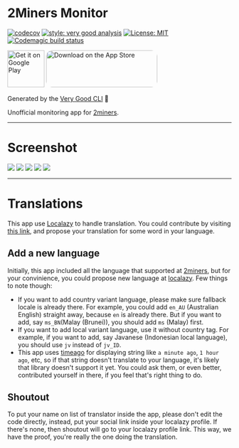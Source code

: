 # 2Miners Monitor

[![codecov](https://codecov.io/gh/MegaGrindStone/2MinersMonitor/branch/main/graph/badge.svg?token=1HWM8XRCE3)](https://codecov.io/gh/MegaGrindStone/2MinersMonitor)
[![style: very good analysis][very_good_analysis_badge]][very_good_analysis_link]
[![License: MIT][license_badge]][license_link]
[![Codemagic build status](https://api.codemagic.io/apps/6228d5a8de572f038bfcc184/6228d5a8de572f038bfcc183/status_badge.svg)](https://codemagic.io/apps/6228d5a8de572f038bfcc184/6228d5a8de572f038bfcc183/latest_build)

<a href='https://play.google.com/store/apps/details?id=com.gs.playground.two_miners_monitor_oss&pcampaignid=pcampaignidMKT-Other-global-all-co-prtnr-py-PartBadge-Mar2515-1'><img height=83 alt='Get it on Google Play' src='https://play.google.com/intl/en_us/badges/static/images/badges/en_badge_web_generic.png'/></a> 
<a href="https://apps.apple.com/us/app/2miners-monitor-oss/id1613551684?itsct=apps_box_badge&amp;itscg=30200" style="display: inline-block; overflow: hidden; border-radius: 13px; width: 250px; height: 83px;"><img src="https://tools.applemediaservices.com/api/badges/download-on-the-app-store/black/en-us?size=250x83&amp;releaseDate=1648166400&h=3717043d0f321dcc8077086dd33750a7" alt="Download on the App Store" style="border-radius: 13px; width: 250px; height: 83px;"></a>

Generated by the [Very Good CLI][very_good_cli_link] 🤖

Unofficial monitoring app for [2miners][2miners_link].

---

# Screenshot

<img src='https://play-lh.googleusercontent.com/WThbfldAIHVFMYWytOneMwAkqXluLodYDXAmlhkGzStrkfVCXqKQBaAVU8W6edjj3w=w720-h310'> <img src='https://play-lh.googleusercontent.com/IzctiGv6H_xgB5-asI33whd1J3JxQZ6lCu7kqq18bedKZmQz0OvOaG8bkzWB4jL1sOA=w720-h310'> <img src='https://play-lh.googleusercontent.com/9Xccv3vgZAfZwMM4E0cmEN-YC4Fd3CCgvYM4ZVYyGdL0l0fEwjIkQm_-6o1oxOmUB64=w720-h310'> <img src='https://play-lh.googleusercontent.com/TQiHzsIkU2mGs7utKR5vrMUSJuwrpV2LnFRvs7dHv1qZpmFDYV_MtUfXJ3Uv-FwL6uau=w720-h310'> <img src='https://play-lh.googleusercontent.com/EoaDDg2paYJ5Q3MXNRy5g-vAkQLPFV0vXfccGYLbwOHmneecLCTH_74q6g5G2mHvoy8-=w720-h310'>

---

# Translations

This app use [Localazy][localazy_link] to handle translation. You could contribute by visiting [this link][localazy_2miners_monitor_link], and propose your translation for some word in your language.

## Add a new language

Initially, this app included all the language that supported at [2miners][2miners_link], but for your convinience, you could propose new language at [localazy][localazy_2miners_monitor_link]. Few things to note though:
- If you want to add country variant language, please make sure fallback locale is already there. For example, you could add `en_AU` (Australian English) straight away, because `en` is already there. But if you want to add, say `ms_BN`(Malay (Brunei)), you should add `ms` (Malay) first.
- If you want to add local variant language, use it without country tag. For example, if you want to add, say Javanese (Indonesian local language), you should use `jv` instead of `jv_ID`.
- This app uses [timeago][timeago_link] for displaying string like `a minute ago`, `1 hour ago`, etc, so if that string doesn't translate to your language, it's likely that library doesn't support it yet. You could ask them, or even better, contributed yourself in there, if you feel that's right thing to do.

## Shoutout

To put your name on list of translator inside the app, please don't edit the code directly, instead, put your social link inside your localazy profile. If there's none, then shoutout will go to your localazy profile link. This way, we have the proof, you're really the one doing the translation.

[very_good_analysis_badge]: https://img.shields.io/badge/style-very_good_analysis-B22C89.svg
[very_good_analysis_link]: https://pub.dev/packages/very_good_analysis
[license_badge]: https://img.shields.io/badge/license-MIT-blue.svg
[license_link]: https://opensource.org/licenses/MIT
[very_good_cli_link]: https://github.com/VeryGoodOpenSource/very_good_cli
[2miners_link]: https://2miners.com/
[localazy_link]: https://localazy.com/
[localazy_2miners_monitor_link]: https://localazy.com/
[timeago_link]: https://pub.dev/packages/timeago

